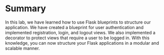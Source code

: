 # Summary

In this lab, we have learned how to use Flask blueprints to structure our application. We have created a blueprint for user authentication and implemented registration, login, and logout views. We also implemented a decorator to protect views that require a user to be logged in. With this knowledge, you can now structure your Flask applications in a modular and scalable manner.
